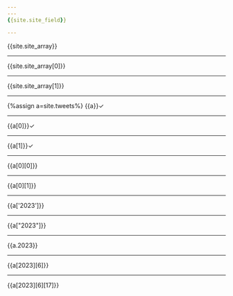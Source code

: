 ```yaml
---
---
{{site.site_field}}

---
```

{{site.site_array}}

---
{{site.site_array[0]}}

---
{{site.site_array[1]}}

---
{%assign a=site.tweets%}
{{a}}✓

---
{{a[0]}}✓

---
{{a[1]}}✓

---
{{a[0][0]}}

---
{{a[0][1]}}

---
{{a['2023']}}

---
{{a["2023"]}}

---
{{a.2023}}

---
{{a[2023][6]}}

---
{{a[2023][6][17]}}
